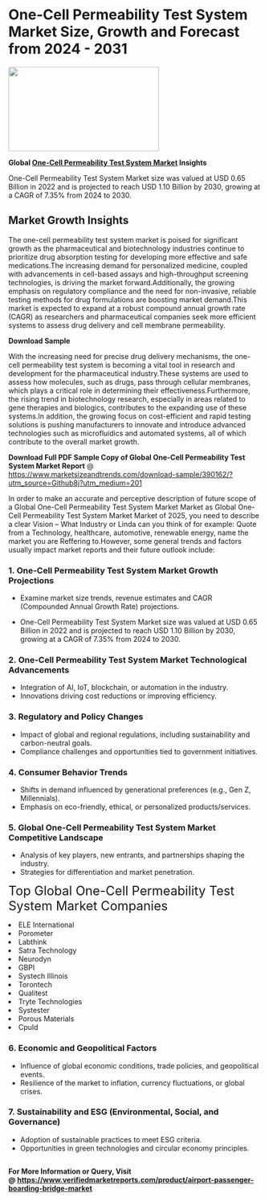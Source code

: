 <H1>One-Cell Permeability Test System Market Size, Growth and Forecast from 2024 - 2031</H1><img class="aligncenter size-medium wp-image-584254" src="https://thirdeyenews.in/wp-content/uploads/2024/09/Global-Market-Research-300x168.jpeg" alt="" width="300" height="168" /><p><strong>Global&nbsp;<a href="https://www.marketsizeandtrends.com/download-sample/390162/?utm_source=Github8j?utm_medium=201">One-Cell Permeability Test System Market</a> Insights</strong></p><p>One-Cell Permeability Test System Market size was valued at USD 0.65 Billion in 2022 and is projected to reach USD 1.10 Billion by 2030, growing at a CAGR of 7.35% from 2024 to 2030.</p><p><h2>Market Growth Insights</h2> <p>The one-cell permeability test system market is poised for significant growth as the pharmaceutical and biotechnology industries continue to prioritize drug absorption testing for developing more effective and safe medications.The increasing demand for personalized medicine, coupled with advancements in cell-based assays and high-throughput screening technologies, is driving the market forward.Additionally, the growing emphasis on regulatory compliance and the need for non-invasive, reliable testing methods for drug formulations are boosting market demand.This market is expected to expand at a robust compound annual growth rate (CAGR) as researchers and pharmaceutical companies seek more efficient systems to assess drug delivery and cell membrane permeability.</p> <p><strong>Download Sample</strong></p> <p>With the increasing need for precise drug delivery mechanisms, the one-cell permeability test system is becoming a vital tool in research and development for the pharmaceutical industry.These systems are used to assess how molecules, such as drugs, pass through cellular membranes, which plays a critical role in determining their effectiveness.Furthermore, the rising trend in biotechnology research, especially in areas related to gene therapies and biologics, contributes to the expanding use of these systems.In addition, the growing focus on cost-efficient and rapid testing solutions is pushing manufacturers to innovate and introduce advanced technologies such as microfluidics and automated systems, all of which contribute to the overall market growth.</p> <p><span class=""><strong>Download Full PDF Sample Copy of Global One-Cell Permeability Test System Market Report</strong> @ <a href="https://www.marketsizeandtrends.com/download-sample/390162/?utm_source=Github8j?utm_medium=201" target="_blank">https://www.marketsizeandtrends.com/download-sample/390162/?utm_source=Github8j?utm_medium=201</a></span></p><p>In order to make an accurate and perceptive description of future scope of a Global&nbsp;One-Cell Permeability Test System Market Market as Global&nbsp;One-Cell Permeability Test System Market Market of 2025, you need to describe a clear Vision &ndash; What Industry or Linda can you think of for example: Quote from a Technology, healthcare, automotive, renewable energy, name the market you are Reffering to.However, some general trends and factors usually impact market reports and their future outlook include:</p><h3>1.&nbsp;<strong>One-Cell Permeability Test System Market Growth Projections</strong></h3><ul><li>Examine market size trends, revenue estimates and CAGR (Compounded Annual Growth Rate) projections.</li><li><p>One-Cell Permeability Test System Market size was valued at USD 0.65 Billion in 2022 and is projected to reach USD 1.10 Billion by 2030, growing at a CAGR of 7.35% from 2024 to 2030.</p></li></ul><h3>2.&nbsp;<strong>One-Cell Permeability Test System Market Technological Advancements</strong></h3><ul><li>Integration of AI, IoT, blockchain, or automation in the industry.</li><li>Innovations driving cost reductions or improving efficiency.</li></ul><h3>3.&nbsp;<strong>Regulatory and Policy Changes</strong></h3><ul><li>Impact of global and regional regulations, including sustainability and carbon-neutral goals.</li><li>Compliance challenges and opportunities tied to government initiatives.</li></ul><h3>4.&nbsp;<strong>Consumer Behavior Trends</strong></h3><ul><li>Shifts in demand influenced by generational preferences (e.g., Gen Z, Millennials).</li><li>Emphasis on eco-friendly, ethical, or personalized products/services.</li></ul><h3>5.&nbsp;<strong>Global One-Cell Permeability Test System Market Competitive Landscape</strong></h3><ul><li>Analysis of key players, new entrants, and partnerships shaping the industry.</li><li>Strategies for differentiation and market penetration.</li></ul><p data-pm-slice="1 1 []"><span style="color: inherit; font-family: inherit; font-size: 25px;">Top Global One-Cell Permeability Test System Market Companies</span></p><div class="" data-test-id=""><p><li>ELE International</li><li> Porometer</li><li> Labthink</li><li> Satra Technology</li><li> Neurodyn</li><li> GBPI</li><li> Systech Illinois</li><li> Torontech</li><li> Qualitest</li><li> Tryte Technologies</li><li> Systester</li><li> Porous Materials</li><li> Cpuld</li></p></div><h3>6.&nbsp;<strong>Economic and Geopolitical Factors</strong></h3><ul><li>Influence of global economic conditions, trade policies, and geopolitical events.</li><li>Resilience of the market to inflation, currency fluctuations, or global crises.</li></ul><h3>7.&nbsp;<strong>Sustainability and ESG (Environmental, Social, and Governance)</strong></h3><ul><li>Adoption of sustainable practices to meet ESG criteria.</li><li>Opportunities in green technologies and circular economy principles.</li></ul><h2><strong style="font-size: 14px;">For More Information or Query, Visit @&nbsp;</strong><a style="background-color: #ffffff; font-size: 14px;" href="https://www.marketsizeandtrends.com/report/one-cell-permeability-test-system-market/" target="_blank">https://www.verifiedmarketreports.com/product/airport-passenger-boarding-bridge-market</a></h2>